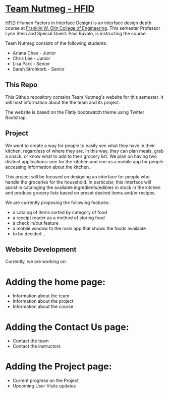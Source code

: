 # [Team Nutmeg - HFID](hfid.olin.edu/html/sa2014/s_engr3220_nutmeg/index.html)

[HFID](http://sites.google.com/site/olinhfid2013) (Human Factors in Interface Design) is an interface design depth course at [Franklin W. Olin College of Engineering](www.olin.edu). This semester Professor Lynn Stein and Special Guest: Paul Ruvolo, is instructing the course.

Team Nutmeg consists of the following students:
* Ariana Chae - Junior
* Chris Lee - Junior
* Lisa Park - Senior
* Sarah Strohkorb - Senior

## This Repo

This Github repository contains Team Nutmeg's website for this semester. It will host information about the the team and its project. 

The website is based on the Flatly bootswatch theme using Twitter Bootstrap.

## Project

We want to create a way for people to easily see what they have in their kitchen, regardless of where they are. In this way, they can plan meals, grab a snack, or know what to add to their grocery list. We plan on having two distinct applications: one for the kitchen and one as a mobile app for people accessing information about the kitchen. 

This project will be focused on designing an interface for people who handle the groceries for the household. In particular, this interface will assist in cataloging the available ingredients/edibles in stock in the kitchen and produce grocery lists based on preset desired items and/or recipes. 

We are currently proposing the following features:
* a catalog of items sorted by category of food
* a receipt reader as a method of storing food
* a check in/out feature 
* a mobile window to the main app that shows the foods available
* to be decided...

## Website Development

Currently, we are working on:
# Adding the home page:
* Information about the team
* Information about the project
* Information about the course

# Adding the Contact Us page:
* Contact the team
* Contact the instructors 

# Adding the Project page:
* Current progress on the Project
* Upcoming User Visits updates


